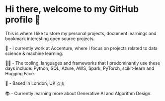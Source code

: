 # Hi there, welcome to my GitHub profile :wave:

This is where I like to store my personal projects, document learnings and bookmark interesting open source projects.

💼 - I currently work at Accenture, where I focus on projects related to data science & machine learning.

👨‍💻 - The tooling, languages and frameworks that I predominantly use these days include:
Python, SQL, Azure, AWS, Spark, PyTorch, scikit-learn and Hugging Face.

📍 - Based in London, UK :uk:

📚 - Currently learning more about Generative AI and Algorithm Design.


